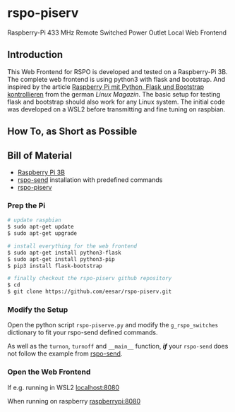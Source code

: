 # rspo-piserv
Raspberry-Pi 433 MHz Remote Switched Power Outlet Local Web Frontend


## Introduction

This Web Frontend for RSPO is developed and tested on a Raspberry-Pi 3B.
The complete web frontend is using python3 with flask and bootstrap.
And inspired by the article [Raspberry Pi mit Python, Flask und Bootstrap kontrollieren](https://www.linux-magazin.de/ausgaben/2015/01/flask/) from the german *Linux Magazin*.
The basic setup for testing flask and bootstrap should also work for any Linux system.
The initial code was developed on a WSL2 before transmitting and fine tuning on raspbian.


## How To, as Short as Possible


## Bill of Material

* [Raspberry Pi 3B](https://www.amazon.de/UCreate-Raspberry-Pi-Desktop-Starter/dp/B07BNPZVR7)
* [rspo-send](https://github.com/eesar/rspo-send) installation with predefined commands
* [rspo-piserv](https://github.com/eesar/rspo-serv)


### Prep the Pi

```bash
# update raspbian
$ sudo apt-get update
$ sudo apt-get upgrade

# install everything for the web frontend
$ sudo apt-get install python3-flask
$ sudo apt-get install python3-pip
$ pip3 install flask-bootstrap

# finally checkout the rspo-piserv github repository
$ cd
$ git clone https://github.com/eesar/rspo-piserv.git
```


### Modify the Setup

Open the python script ```rspo-piserve.py``` and modify the ```g_rspo_switches```
dictionary to fit your rspo-send defined commands.

As well as the ```turnon```, ```turnoff``` and ```__main__``` function,
***if*** your ```rspo-send``` does not follow the example from
[rspo-send](https://github.com/eesar/rspo-send).


### Open the Web Frontend

If e.g. running in WSL2 [localhost:8080](localhost:8080)

When running on raspberry [raspberrypi:8080](raspberrypi:8080)
